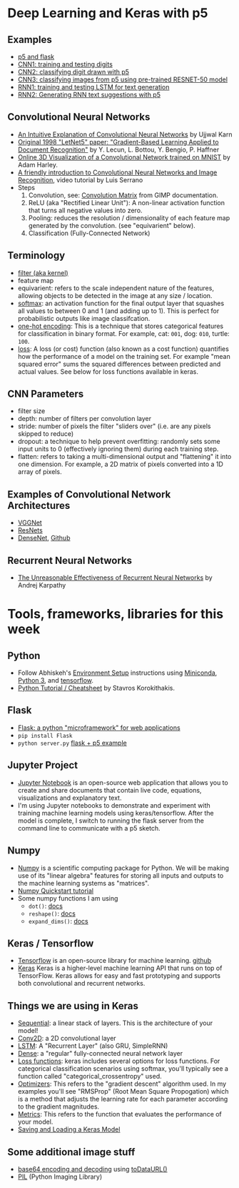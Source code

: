 # Deep Learning and Keras with p5

## Examples
* [p5 and flask](https://github.com/shiffman/NOC-S17-2-Intelligence-Learning/tree/master/week5-cnn-rnn-tensorflow/01_simple_flask_p5)
* [CNN1: training and testing digits](https://github.com/shiffman/NOC-S17-2-Intelligence-Learning/tree/master/week5-cnn-rnn-tensorflow/02a_cnn_keras)
* [CNN2: classifying digit drawn with p5](https://github.com/shiffman/NOC-S17-2-Intelligence-Learning/tree/master/week5-cnn-rnn-tensorflow/02b_cnn_flask_p5)
* [CNN3: classifying images from p5 using pre-trained RESNET-50 model](https://github.com/shiffman/NOC-S17-2-Intelligence-Learning/tree/master/week5-cnn-rnn-tensorflow/03_resnet50_flask_p5)
* [RNN1: training and testing LSTM for text generation](https://github.com/shiffman/NOC-S17-2-Intelligence-Learning/tree/master/week5-cnn-rnn-tensorflow/04a_rnn_keras)
* [RNN2: Generating RNN text suggestions with p5](https://github.com/shiffman/NOC-S17-2-Intelligence-Learning/tree/master/week5-cnn-rnn-tensorflow/04b_rnn_flask_js)

## Convolutional Neural Networks
* [An Intuitive Explanation of Convolutional Neural Networks](https://ujjwalkarn.me/2016/08/11/intuitive-explanation-convnets/) by Ujjwal Karn
* [Original 1998 "LetNet5" paper: "Gradient-Based Learning Applied to Document Recognition"](http://yann.lecun.com/exdb/publis/pdf/lecun-01a.pdf) by Y. Lecun, L. Bottou, Y. Bengio, P. Haffner
* [Online 3D Visualization of a Convolutional Network trained on MNIST](http://scs.ryerson.ca/~aharley/vis/conv/flat.html) by Adam Harley.
* [A friendly introduction to Convolutional Neural Networks and Image Recognition](https://www.youtube.com/watch?v=2-Ol7ZB0MmU&feature=youtu.be), video tutorial by Luis Serrano
* Steps
  1. Convolution, see: [Convolution Matrix](https://docs.gimp.org/en/plug-in-convmatrix.html) from GIMP documentation.
  2. ReLU (aka "Rectified Linear Unit"): A non-linear activation function that turns all negative values into zero.
  3. Pooling: reduces the resolution / dimensionality of each feature map generated by the convolution. (see "equivarient" below).
  4. Classification (Fully-Connected Network)

## Terminology
  * [filter (aka kernel)](https://en.wikipedia.org/wiki/Kernel_(image_processing))
  * feature map
  * equivarient: refers to the scale independent nature of the features, allowing objects to be detected in the image at any size / location.
  * [softmax](http://cs231n.github.io/linear-classify/#softmax): an activation function for the final output layer that squashes all values to between 0 and 1 (and adding up to 1). This is perfect for probabilistic outputs like image classifcation.
  * [one-hot encoding](https://en.wikipedia.org/wiki/One-hot): This is a technique that stores categorical features for classification in binary format. For example, cat: `001`, dog: `010`, turtle: `100`.
  * [loss](https://github.com/shiffman/NOC-S17-2-Intelligence-Learning/wiki/Glossary:-Machine-learning#loss-function): A loss (or cost) function (also known as a cost function) quantifies how the performance of a model on the training set. For example "mean squared error" sums the squared differences between predicted and actual values. See below for loss functions available in keras.

## CNN Parameters
* filter size
* depth: number of filters per convolution layer
* stride: number of pixels the filter "sliders over" (i.e. are any pixels skipped to reduce)
* dropout: a technique to help prevent overfitting: randomly sets some input units to 0 (effectively ignoring them) during each training step.
* flatten: refers to taking a multi-dimensional output and "flattening" it into one dimension. For example, a 2D matrix of pixels converted into a 1D array of pixels.

## Examples of Convolutional Network Architectures
* [VGGNet](http://www.robots.ox.ac.uk/~vgg/research/very_deep/)
* [ResNets](https://arxiv.org/abs/1512.03385)
* [DenseNet](https://arxiv.org/abs/1608.06993), [Github](https://github.com/liuzhuang13/DenseNet)

## Recurrent Neural Networks
* [The Unreasonable Effectiveness of Recurrent Neural Networks](http://karpathy.github.io/2015/05/21/rnn-effectiveness/) by Andrej Karpathy

# Tools, frameworks, libraries for this week

## Python
* Follow Abhiskeh's [Environment Setup](https://github.com/shekit/machine-learning-demystified/blob/master/README.md) instructions using [Miniconda](https://conda.io/miniconda.html), [Python 3](https://www.python.org/), and [tensorflow](https://www.tensorflow.org/).
* [Python Tutorial / Cheatsheet](https://www.stavros.io/tutorials/python/) by Stavros Korokithakis.

## Flask
* [Flask: a python "microframework" for web applications](http://flask.pocoo.org/)
* `pip install Flask`
* `python server.py` [flask + p5 example](https://github.com/shiffman/NOC-S17-2-Intelligence-Learning/tree/master/week5-cnn-rnn-tensorflow/01_simple_flask_p5)

## Jupyter Project
* [Jupyter Notebook](http://jupyter.org/) is an open-source web application that allows you to create and share documents that contain live code, equations, visualizations and explanatory text.
* I'm using Jupyter notebooks to demonstrate and experiment with training machine learning models using keras/tensorflow. After the model is complete, I switch to running the flask server from the command line to communicate with a p5 sketch.

## Numpy
* [Numpy](http://www.numpy.org/) is a scientific computing package for Python. We will be making use of its "linear algebra" features for storing all inputs and outputs to the machine learning systems as "matrices".
* [Numpy Quickstart tutorial](https://docs.scipy.org/doc/numpy-dev/user/quickstart.html)
* Some numpy functions I am using
  * `dot()`: [docs](https://docs.scipy.org/doc/numpy/reference/generated/numpy.dot.html)
  * `reshape()`: [docs](https://docs.scipy.org/doc/numpy/reference/generated/numpy.reshape.html)
  * `expand_dims()`: [docs](https://docs.scipy.org/doc/numpy/reference/generated/numpy.expand_dims.html)

## Keras / Tensorflow
* [Tensorflow](https://www.tensorflow.org/) is an open-source library for machine learning. [github](https://github.com/tensorflow/)
* [Keras](https://keras.io/) Keras is a higher-level machine learning API that runs on top of TensorFlow. Keras allows for easy and fast prototyping and supports both convolutional and recurrent networks.

## Things we are using in Keras
* [Sequential](https://keras.io/models/sequential/): a linear stack of layers. This is the architecture of your model!
* [Conv2D](https://keras.io/layers/convolutional/): a 2D convolutional layer
* [LSTM](https://keras.io/layers/recurrent/): A "Recurrent Layer" (also GRU, SimpleRNN)
* [Dense](https://keras.io/layers/core/): a "regular" fully-connected neural network layer
* [Loss functions](https://keras.io/losses/): keras includes several options for loss functions. For categorical classification scenarios using softmax, you'll typically see a function called "categorical_crossentropy" used.
* [Optimizers](https://keras.io/optimizers/): This refers to the "gradient descent" algorithm used. In my examples you'll see "RMSProp" (Root Mean Square Propogation) which is a method that adjusts the learning rate for each parameter according to the gradient magnitudes.
* [Metrics](https://keras.io/metrics/): This refers to the function that evaluates the performance of your model.
* [Saving and Loading a Keras Model](https://keras.io/getting-started/faq/#how-can-i-save-a-keras-model)

## Some additional image stuff
* [base64 encoding and decoding](https://developer.mozilla.org/en-US/docs/Web/API/WindowBase64/Base64_encoding_and_decoding) using [toDataURL()](https://developer.mozilla.org/en-US/docs/Web/API/HTMLCanvasElement/toDataURL)
* [PIL](https://pypi.python.org/pypi/PIL) (Python Imaging Library)
